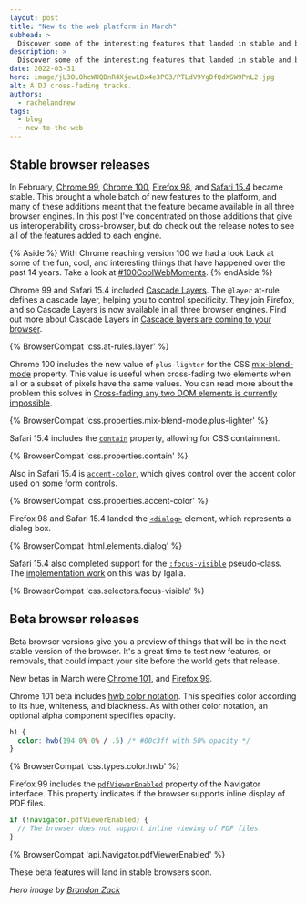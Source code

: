 ```yaml
---
layout: post
title: "New to the web platform in March"
subhead: >
  Discover some of the interesting features that landed in stable and beta web browsers during March 2022. 
description: >
  Discover some of the interesting features that landed in stable and beta web browsers during March 2022.
date: 2022-03-31
hero: image/jL3OLOhcWUQDnR4XjewLBx4e3PC3/PTLdV9YgDfQdXSW9PnL2.jpg
alt: A DJ cross-fading tracks.
authors:
  - rachelandrew
tags:
  - blog
  - new-to-the-web
---
```


## Stable browser releases

In February, [Chrome 99](https://developer.chrome.com/blog/new-in-chrome-99/), [Chrome 100](https://developer.chrome.com/blog/new-in-chrome-100/), [Firefox 98](https://developer.mozilla.org/docs/Mozilla/Firefox/Releases/98), and [Safari 15.4](https://developer.apple.com/documentation/safari-release-notes/safari-15_4-release-notes) became stable. This brought a whole batch of new features to the platform, and many of these additions meant that the feature became available in all three browser engines. In this post I've concentrated on those additions that give us interoperability cross-browser, but do check out the release notes to see all of the features added to each engine. 

{% Aside %}
With Chrome reaching version 100 we had a look back at some of the fun, cool, and interesting things that have happened over the past 14 years. Take a look at [#100CoolWebMoments](https://developer.chrome.com/100/).
{% endAside %}

Chrome 99 and Safari 15.4 included [Cascade Layers](https://developer.mozilla.org/docs/Web/CSS/@layer). The `@layer` at-rule defines a cascade layer, helping you to control specificity. They join Firefox, and so Cascade Layers is now available in all three browser engines. Find out more about Cascade Layers in [Cascade layers are coming to your browser](https://developer.chrome.com/blog/cascade-layers/).

{% BrowserCompat 'css.at-rules.layer' %}

Chrome 100 includes the new value of `plus-lighter` for the CSS [mix-blend-mode](https://developer.mozilla.org/docs/Web/CSS/mix-blend-mode) property. This value is useful when cross-fading two elements when all or a subset of pixels have the same values. You can read more about the problem this solves in [Cross-fading any two DOM elements is currently impossible](https://jakearchibald.com/2021/dom-cross-fade/). 

{% BrowserCompat 'css.properties.mix-blend-mode.plus-lighter' %}

Safari 15.4 includes the [`contain`](https://developer.mozilla.org/docs/Web/CSS/contain) property, allowing for CSS containment. 

{% BrowserCompat 'css.properties.contain' %}

Also in Safari 15.4 is [`accent-color`](/accent-color/), which gives control over the accent color used on some form controls. 

{% BrowserCompat 'css.properties.accent-color' %}

Firefox 98 and Safari 15.4 landed the [`<dialog>`](https://developer.mozilla.org/docs/Web/HTML/Element/dialog) element, which represents a dialog box. 

{% BrowserCompat 'html.elements.dialog' %}

Safari 15.4 also completed support for the [`:focus-visible`](https://developer.mozilla.org/docs/Web/CSS/:focus-visible) pseudo-class. The [implementation work](https://blogs.igalia.com/mrego/2021/06/07/focus-visible-in-webkit-may-2021/) on this was by Igalia.

{% BrowserCompat 'css.selectors.focus-visible' %}

## Beta browser releases

Beta browser versions give you a preview of things that will be in the next stable version of the browser. It's a great time to test new features, or removals, that could impact your site before the world gets that release.

New betas in March were [Chrome 101](https://blog.chromium.org/2022/03/chrome-101-federated-credential.html), and [Firefox 99](https://developer.mozilla.org/docs/Mozilla/Firefox/Releases/99). 

Chrome 101 beta includes [hwb color notation](https://developer.mozilla.org/docs/Web/CSS/color_value/hwb). This specifies color according to its hue, whiteness, and blackness. As with other color notation, an optional alpha component specifies opacity.

```css
h1 {
  color: hwb(194 0% 0% / .5) /* #00c3ff with 50% opacity */
}
```

{% BrowserCompat 'css.types.color.hwb' %}

Firefox 99 includes the [`pdfViewerEnabled`](https://developer.mozilla.org/docs/Web/API/Navigator/pdfViewerEnabled) property of the Navigator interface. This property indicates if the browser supports inline display of PDF files.

```js
if (!navigator.pdfViewerEnabled) {
  // The browser does not support inline viewing of PDF files.
}
```

{% BrowserCompat 'api.Navigator.pdfViewerEnabled' %}

These beta features will land in stable browsers soon.

_Hero image by [Brandon Zack](https://unsplash.com/@brandonzack)_
  
  